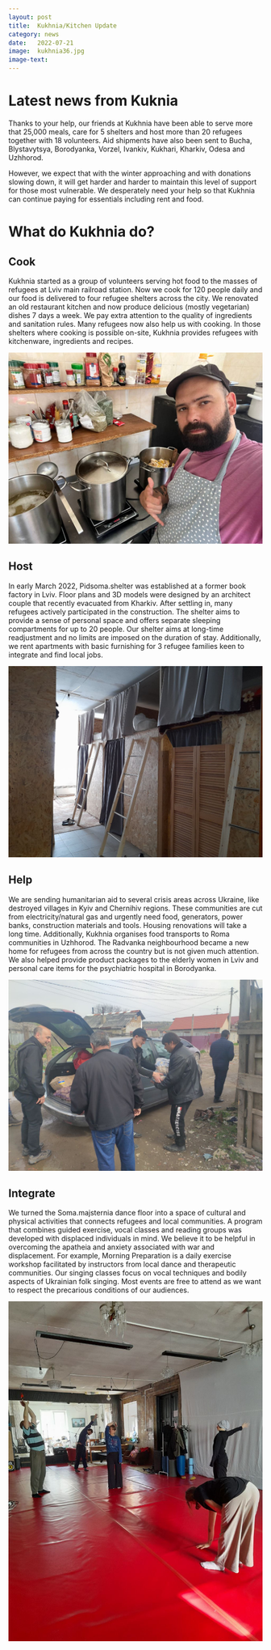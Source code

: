 ```yaml
---
layout: post
title:  Kukhnia/Kitchen Update
category: news
date:   2022-07-21
image:  kukhnia36.jpg
image-text:
---
```

# Latest news from Kuknia

Thanks to your help, our friends at Kukhnia have been able to serve more that 25,000 meals, care for 5 shelters and host more than 20 refugees together with 18 volunteers. Aid shipments have also been sent to Bucha, Blystavytsya, Borodyanka, Vorzel, Ivankiv, Kukhari, Kharkiv, Odesa and Uzhhorod.

However, we expect that with the winter approaching and with donations slowing down, it will get harder and harder to maintain this level of support for those most vulnerable. We desperately need your help so that Kukhnia can continue paying for essentials including rent and food.

# What do Kukhnia do?

## Cook

Kukhnia started as a group of volunteers serving hot food to the masses of refugees at Lviv main railroad station. Now we cook for 120 people daily and our food is delivered to four refugee shelters across the city.  We renovated an old restaurant kitchen and now produce delicious (mostly vegetarian) dishes 7 days a week. We pay extra attention to the quality of ingredients and sanitation rules. Many refugees now also help us with cooking. In those shelters where cooking is possible on-site, Kukhnia provides refugees with kitchenware, ingredients and recipes.

![](/assets/images/kukhnia40.jpg)

## Host

In early March 2022, Pidsoma.shelter was established at a former book factory in Lviv. Floor plans and 3D models were designed by an architect couple that recently evacuated from Kharkiv. After settling in, many refugees actively participated in the construction. The shelter aims to provide a sense of personal space and offers separate sleeping compartments for up to 20 people. Our shelter aims at long-time readjustment and no limits are imposed on the duration of stay. Additionally, we rent apartments with basic furnishing for 3 refugee families keen to integrate and find local jobs.

![](/assets/images/kukhnia41.jpg)

## Help

We are sending humanitarian aid to several crisis areas across Ukraine, like destroyed villages in Kyiv and Chernihiv regions. These communities are cut from electricity/natural gas and urgently need food, generators, power banks, construction materials and tools. Housing renovations will take a long time. Additionally, Kukhnia organises food transports to Roma communities in Uzhhorod. The Radvanka neighbourhood became a new home for refugees from across the country but is not given much attention. We also helped provide product packages to the elderly women in Lviv and personal care items for the psychiatric hospital in Borodyanka.

![](/assets/images/kukhnia39.jpg)

## Integrate

We turned the Soma.majsternia dance floor into a space of cultural and physical activities that connects refugees and local communities. A program that combines guided exercise, vocal classes and reading groups was developed with displaced individuals in mind. We believe it to be helpful in overcoming the apatheia and anxiety associated with war and displacement. For example, Morning Preparation is a daily exercise workshop facilitated by instructors from local dance and therapeutic communities. Our singing classes focus on vocal techniques and bodily aspects of Ukrainian folk singing. Most events are free to attend as we want to respect the precarious conditions of our audiences.

![](/assets/images/kukhnia42.jpg)
